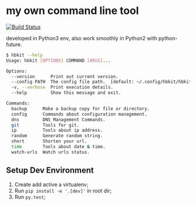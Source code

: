 # my own command line tool

[![Build Status](https://travis-ci.org/graycarl/hbkit.svg?branch=master)](https://travis-ci.org/graycarl/hbkit)

developed in Python3 env, also work smoothly in Python2 with python-future.

```bash
$ hbkit --help
Usage: hbkit [OPTIONS] COMMAND [ARGS]...

Options:
  --version      Print out current version.
  --config PATH  The config file path.  [default: ~/.config/hbkit/hbkit.ini]
  -v, --verbose  Print execution details.
  --help         Show this message and exit.

Commands:
  backup      Make a backup copy for file or directory.
  config      Commands about configuration management.
  dns         DNS Management Commands.
  git         Tools for git.
  ip          Tools about ip address.
  random      Generate random string.
  short       Shorten your url.
  time        Tools about date & time.
  watch-urls  Watch urls status.
```

## Setup Dev Environment

1. Create add active a virtualenv;
2. Run `pip install -e '.[dev]'` in root dir;
3. Run `py.test`;
